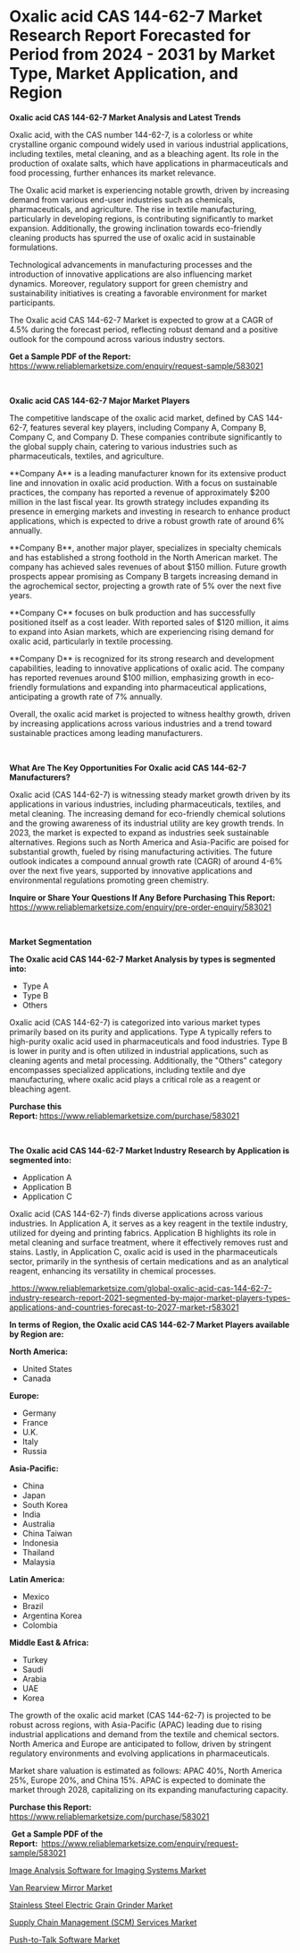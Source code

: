 <p><h1>Oxalic acid CAS 144-62-7 Market Research Report Forecasted for Period from 2024 -  2031 by Market Type, Market Application, and Region</h1></p><p><strong>Oxalic acid CAS 144-62-7 Market Analysis and Latest Trends</strong></p>
<p><p>Oxalic acid, with the CAS number 144-62-7, is a colorless or white crystalline organic compound widely used in various industrial applications, including textiles, metal cleaning, and as a bleaching agent. Its role in the production of oxalate salts, which have applications in pharmaceuticals and food processing, further enhances its market relevance. </p><p>The Oxalic acid market is experiencing notable growth, driven by increasing demand from various end-user industries such as chemicals, pharmaceuticals, and agriculture. The rise in textile manufacturing, particularly in developing regions, is contributing significantly to market expansion. Additionally, the growing inclination towards eco-friendly cleaning products has spurred the use of oxalic acid in sustainable formulations.</p><p>Technological advancements in manufacturing processes and the introduction of innovative applications are also influencing market dynamics. Moreover, regulatory support for green chemistry and sustainability initiatives is creating a favorable environment for market participants.</p><p>The Oxalic acid CAS 144-62-7 Market is expected to grow at a CAGR of 4.5% during the forecast period, reflecting robust demand and a positive outlook for the compound across various industry sectors.</p></p>
<p><strong>Get a Sample PDF of the Report:&nbsp;</strong> <a href="https://www.reliablemarketsize.com/enquiry/request-sample/583021?utm_campaign=1105&utm_medium=2&utm_source=Github&utm_content=ia&utm_term=09122024&utm_id=oxalic-acid-cas-144-62-7">https://www.reliablemarketsize.com/enquiry/request-sample/583021</a></p>
<p>&nbsp;</p>
<p><strong>Oxalic acid CAS 144-62-7 Major Market Players</strong></p>
<p><p>The competitive landscape of the oxalic acid market, defined by CAS 144-62-7, features several key players, including Company A, Company B, Company C, and Company D. These companies contribute significantly to the global supply chain, catering to various industries such as pharmaceuticals, textiles, and agriculture.</p><p>**Company A** is a leading manufacturer known for its extensive product line and innovation in oxalic acid production. With a focus on sustainable practices, the company has reported a revenue of approximately $200 million in the last fiscal year. Its growth strategy includes expanding its presence in emerging markets and investing in research to enhance product applications, which is expected to drive a robust growth rate of around 6% annually.</p><p>**Company B**, another major player, specializes in specialty chemicals and has established a strong foothold in the North American market. The company has achieved sales revenues of about $150 million. Future growth prospects appear promising as Company B targets increasing demand in the agrochemical sector, projecting a growth rate of 5% over the next five years.</p><p>**Company C** focuses on bulk production and has successfully positioned itself as a cost leader. With reported sales of $120 million, it aims to expand into Asian markets, which are experiencing rising demand for oxalic acid, particularly in textile processing.</p><p>**Company D** is recognized for its strong research and development capabilities, leading to innovative applications of oxalic acid. The company has reported revenues around $100 million, emphasizing growth in eco-friendly formulations and expanding into pharmaceutical applications, anticipating a growth rate of 7% annually.</p><p>Overall, the oxalic acid market is projected to witness healthy growth, driven by increasing applications across various industries and a trend toward sustainable practices among leading manufacturers.</p></p>
<p>&nbsp;</p>
<p><strong>What Are The Key Opportunities For Oxalic acid CAS 144-62-7 Manufacturers?</strong></p>
<p><p>Oxalic acid (CAS 144-62-7) is witnessing steady market growth driven by its applications in various industries, including pharmaceuticals, textiles, and metal cleaning. The increasing demand for eco-friendly chemical solutions and the growing awareness of its industrial utility are key growth trends. In 2023, the market is expected to expand as industries seek sustainable alternatives. Regions such as North America and Asia-Pacific are poised for substantial growth, fueled by rising manufacturing activities. The future outlook indicates a compound annual growth rate (CAGR) of around 4-6% over the next five years, supported by innovative applications and environmental regulations promoting green chemistry.</p></p>
<p><strong>Inquire or Share Your Questions If Any Before Purchasing This Report:</strong> <a href="https://www.reliablemarketsize.com/enquiry/pre-order-enquiry/583021?utm_campaign=1105&utm_medium=2&utm_source=Github&utm_content=ia&utm_term=09122024&utm_id=oxalic-acid-cas-144-62-7">https://www.reliablemarketsize.com/enquiry/pre-order-enquiry/583021</a></p>
<p>&nbsp;</p>
<p><strong>Market Segmentation</strong></p>
<p><strong>The Oxalic acid CAS 144-62-7 Market Analysis by types is segmented into:</strong></p>
<p><ul><li>Type A</li><li>Type B</li><li>Others</li></ul></p>
<p><p>Oxalic acid (CAS 144-62-7) is categorized into various market types primarily based on its purity and applications. Type A typically refers to high-purity oxalic acid used in pharmaceuticals and food industries. Type B is lower in purity and is often utilized in industrial applications, such as cleaning agents and metal processing. Additionally, the "Others" category encompasses specialized applications, including textile and dye manufacturing, where oxalic acid plays a critical role as a reagent or bleaching agent.</p></p>
<p><strong>Purchase this Report:&nbsp;</strong><a href="https://www.reliablemarketsize.com/purchase/583021?utm_campaign=1105&utm_medium=2&utm_source=Github&utm_content=ia&utm_term=09122024&utm_id=oxalic-acid-cas-144-62-7">https://www.reliablemarketsize.com/purchase/583021</a></p>
<p>&nbsp;</p>
<p><strong>The Oxalic acid CAS 144-62-7 Market Industry Research by Application is segmented into:</strong></p>
<p><ul><li>Application A</li><li>Application B</li><li>Application C</li></ul></p>
<p><p>Oxalic acid (CAS 144-62-7) finds diverse applications across various industries. In Application A, it serves as a key reagent in the textile industry, utilized for dyeing and printing fabrics. Application B highlights its role in metal cleaning and surface treatment, where it effectively removes rust and stains. Lastly, in Application C, oxalic acid is used in the pharmaceuticals sector, primarily in the synthesis of certain medications and as an analytical reagent, enhancing its versatility in chemical processes.</p></p>
<p><a href="https://www.reliablemarketsize.com/global-oxalic-acid-cas-144-62-7-industry-research-report-2021-segmented-by-major-market-players-types-applications-and-countries-forecast-to-2027-market-r583021?utm_campaign=1105&utm_medium=2&utm_source=Github&utm_content=ia&utm_term=09122024&utm_id=oxalic-acid-cas-144-62-7">&nbsp;https://www.reliablemarketsize.com/global-oxalic-acid-cas-144-62-7-industry-research-report-2021-segmented-by-major-market-players-types-applications-and-countries-forecast-to-2027-market-r583021</a></p>
<p><strong>In terms of Region, the Oxalic acid CAS 144-62-7 Market Players available by Region are:</strong></p>
<p>
    <p> <strong> North America: </strong>
        <ul>
            <li>United States</li>
            <li>Canada</li>
        </ul>
        </p> 
    <p> <strong> Europe: </strong>
        <ul>
            <li>Germany</li>
            <li>France</li>
            <li>U.K.</li>
            <li>Italy</li>
            <li>Russia</li>
        </ul>
        </p> 
    <p> <strong> Asia-Pacific: </strong>
        <ul>
            <li>China</li>
            <li>Japan</li>
            <li>South Korea</li>
            <li>India</li>
            <li>Australia</li>
            <li>China Taiwan</li>
            <li>Indonesia</li>
            <li>Thailand</li>
            <li>Malaysia</li>
        </ul>
        </p> 
    <p> <strong> Latin America: </strong>
        <ul>
            <li>Mexico</li>
            <li>Brazil</li>
            <li>Argentina Korea</li>
            <li>Colombia</li>
        </ul>
        </p> 
    <p> <strong> Middle East & Africa: </strong>
        <ul>
            <li>Turkey</li>
            <li>Saudi</li>
            <li>Arabia</li>
            <li>UAE</li>
            <li>Korea</li>
        </ul>
    </p>
    </p>
<p><p>The growth of the oxalic acid market (CAS 144-62-7) is projected to be robust across regions, with Asia-Pacific (APAC) leading due to rising industrial applications and demand from the textile and chemical sectors. North America and Europe are anticipated to follow, driven by stringent regulatory environments and evolving applications in pharmaceuticals. </p><p>Market share valuation is estimated as follows: APAC 40%, North America 25%, Europe 20%, and China 15%. APAC is expected to dominate the market through 2028, capitalizing on its expanding manufacturing capacity.</p></p>
<p><strong>Purchase this Report: </strong><a href="https://www.reliablemarketsize.com/purchase/583021?utm_campaign=1105&utm_medium=2&utm_source=Github&utm_content=ia&utm_term=09122024&utm_id=oxalic-acid-cas-144-62-7">https://www.reliablemarketsize.com/purchase/583021</a></p>
<p>&nbsp;<strong>Get a Sample PDF of the Report:&nbsp;&nbsp;</strong><a href="https://www.reliablemarketsize.com/enquiry/request-sample/583021?utm_campaign=1105&utm_medium=2&utm_source=Github&utm_content=ia&utm_term=09122024&utm_id=oxalic-acid-cas-144-62-7">https://www.reliablemarketsize.com/enquiry/request-sample/583021</a></p>
<p><strong></strong></p>
<p><p><a href="https://www.linkedin.com/pulse/t-insight-dial-ziosf?utm_campaign=1105&utm_medium=2&utm_source=Github&utm_content=ia&utm_term=09122024&utm_id=oxalic-acid-cas-144-62-7">Image Analysis Software for Imaging Systems Market</a></p><p><a href="https://github.com/NorbertYates/Market-Research-Report-List-7/blob/main/van-rearview-mirror-market.md?utm_campaign=1105&utm_medium=2&utm_source=Github&utm_content=ia&utm_term=09122024&utm_id=oxalic-acid-cas-144-62-7">Van Rearview Mirror Market</a></p><p><a href="https://www.linkedin.com/pulse/the-sympatico-insight-9odme?utm_campaign=1105&utm_medium=2&utm_source=Github&utm_content=ia&utm_term=09122024&utm_id=oxalic-acid-cas-144-62-7">Stainless Steel Electric Grain Grinder Market</a></p><p><a href="https://www.linkedin.com/pulse/analyzing-supply-chain-management-scm-services-markets-growth-trajectory-numaf?utm_campaign=1105&utm_medium=2&utm_source=Github&utm_content=ia&utm_term=09122024&utm_id=oxalic-acid-cas-144-62-7">Supply Chain Management (SCM) Services Market</a></p><p><a href="https://www.linkedin.com/pulse/market-trends-report-analyzing-push-to-talk-software-markets-tffef?utm_campaign=1105&utm_medium=2&utm_source=Github&utm_content=ia&utm_term=09122024&utm_id=oxalic-acid-cas-144-62-7">Push-to-Talk Software Market</a></p></p>